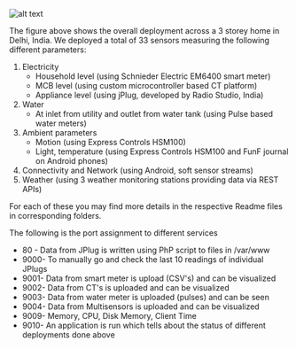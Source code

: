 ![alt text](https://dl.dropboxusercontent.com/u/75845627/Deployment/overall_deployment.jpg "Deployment in Home I")

The figure above shows the overall deployment across a 3 storey home in Delhi, India. We deployed a total of 33 sensors measuring the following different parameters:

1. Electricity
   * Household level (using Schnieder Electric EM6400 smart meter)
   * MCB level (using custom microcontroller based CT platform)
   * Appliance level (using jPlug, developed by Radio Studio, India)
2. Water
   * At inlet from utility and outlet from water tank (using Pulse based water meters)
3. Ambient parameters
   * Motion (using Express Controls HSM100)
   * Light, temperature (using Express Controls HSM100 and FunF journal on Android phones)
4. Connectivity and Network (using Android, soft sensor streams)
5. Weather (using 3 weather monitoring stations providing data via REST APIs)


For each of these you may find more details in the respective Readme files
in corresponding folders.

The following is the port assignment to different services

* 80 - Data from JPlug is written using PhP script to files in /var/www
* 9000- To manually go and check the last 10 readings of individual JPlugs
* 9001- Data from smart meter is upload (CSV's) and can be visualized
* 9002- Data from CT's is uploaded and can be visualized
* 9003- Data from water meter is uploaded (pulses) and can be seen
* 9004- Data from Multisensors is uploaded and can be visualized
* 9009- Memory, CPU, Disk Memory, Client Time
* 9010- An application is run which tells about the status of different deployments done above
